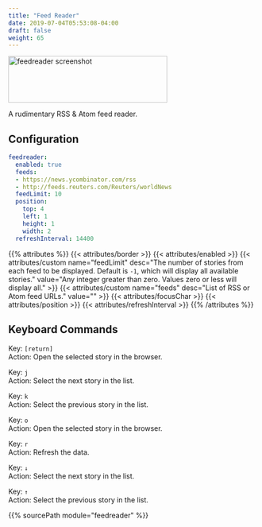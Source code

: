 ```yaml
---
title: "Feed Reader"
date: 2019-07-04T05:53:08-04:00
draft: false
weight: 65
---
```


<img class="screenshot" src="/imgs/modules/feedreader.png" width="320" height="94" alt="feedreader screenshot" />

A rudimentary RSS & Atom feed reader.

## Configuration

```yaml
feedreader:
  enabled: true
  feeds:
  - https://news.ycombinator.com/rss
  - http://feeds.reuters.com/Reuters/worldNews
  feedLimit: 10
  position:
    top: 4
    left: 1
    height: 1
    width: 2
  refreshInterval: 14400
```

{{% attributes %}}
  {{< attributes/border >}}
  {{< attributes/enabled >}}
  {{< attributes/custom name="feedLimit" desc="The number of stories from each feed to be displayed. Default is `-1`, which will display all available stories." value="Any integer greater than zero. Values zero or less will display all." >}}
  {{< attributes/custom name="feeds" desc="List of RSS or Atom feed URLs." value="" >}}
  {{< attributes/focusChar >}}
  {{< attributes/position >}}
  {{< attributes/refreshInterval >}}
{{% /attributes %}}

## Keyboard Commands

<span class="caption">Key:</span> `[return]` <br />
<span class="caption">Action:</span> Open the selected story in the browser.

<span class="caption">Key:</span> `j` <br />
<span class="caption">Action:</span> Select the next story in the list.

<span class="caption">Key:</span> `k` <br />
<span class="caption">Action:</span> Select the previous story in the list.

<span class="caption">Key:</span> `o` <br />
<span class="caption">Action:</span> Open the selected story in the browser.

<span class="caption">Key:</span> `r` <br />
<span class="caption">Action:</span> Refresh the data.

<span class="caption">Key:</span> `↓` <br />
<span class="caption">Action:</span> Select the next story in the list.

<span class="caption">Key:</span> `↑` <br />
<span class="caption">Action:</span> Select the previous story in the list.

{{% sourcePath module="feedreader" %}}